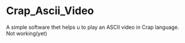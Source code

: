 # Crap_Ascii_Video
A simple software thet helps u to play an ASCII video in Crap language.                                  
Not working(yet)
